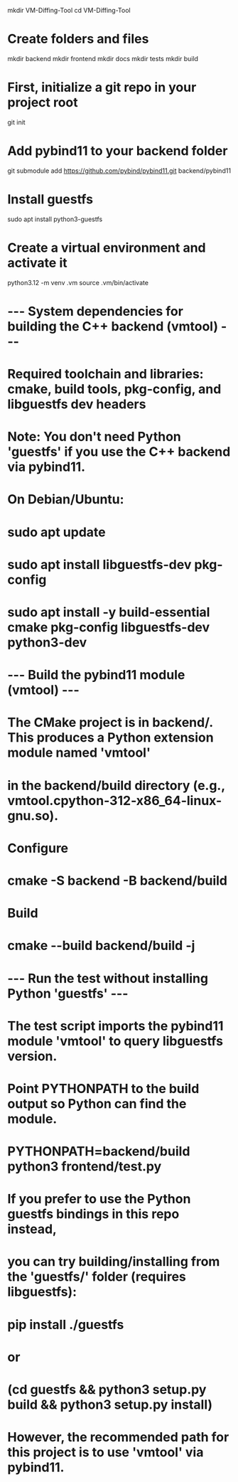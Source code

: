 mkdir VM-Diffing-Tool
cd VM-Diffing-Tool

# Create folders and files
mkdir backend
mkdir frontend
mkdir docs
mkdir tests
mkdir build

# First, initialize a git repo in your project root
git init

# Add pybind11 to your backend folder
git submodule add https://github.com/pybind/pybind11.git backend/pybind11

# Install guestfs
sudo apt install python3-guestfs

# Create a virtual environment and activate it
python3.12 -m venv .vm 
source .vm/bin/activate

# --- System dependencies for building the C++ backend (vmtool) ---
# Required toolchain and libraries: cmake, build tools, pkg-config, and libguestfs dev headers
# Note: You don't need Python 'guestfs' if you use the C++ backend via pybind11.
# On Debian/Ubuntu:
# sudo apt update
# sudo apt install libguestfs-dev pkg-config
# sudo apt install -y build-essential cmake pkg-config libguestfs-dev python3-dev

# --- Build the pybind11 module (vmtool) ---
# The CMake project is in backend/. This produces a Python extension module named 'vmtool'
# in the backend/build directory (e.g., vmtool.cpython-312-x86_64-linux-gnu.so).

# Configure
# cmake -S backend -B backend/build

# Build
# cmake --build backend/build -j

# --- Run the test without installing Python 'guestfs' ---
# The test script imports the pybind11 module 'vmtool' to query libguestfs version.
# Point PYTHONPATH to the build output so Python can find the module.
# PYTHONPATH=backend/build python3 frontend/test.py

# If you prefer to use the Python guestfs bindings in this repo instead,
# you can try building/installing from the 'guestfs/' folder (requires libguestfs):
#   pip install ./guestfs
# or
#   (cd guestfs && python3 setup.py build && python3 setup.py install)
# However, the recommended path for this project is to use 'vmtool' via pybind11.